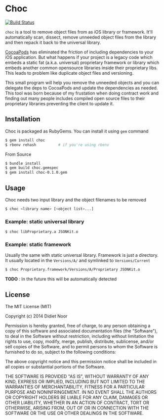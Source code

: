 # Choc

[![Build Status](https://travis-ci.org/lynxluna/choc.svg?branch=master)](https://travis-ci.org/lynxluna/choc)

`choc` is a tool to remove object files from as iOS library or framework. It'll automatically scan, dissect, remove
unneeded object files from the library and then repack it back to the universal library.

[CocoaPods](http://cocoapods.org) has eliminated the friction of including dependencies to your iOS application.
But what happens if your project is a legacy code which embeds a static fat (a.k.a. universal) proprietary
framework or library which embeds another common opensource libraries inside their proprietary libs. This leads to
problem like duplicate object files and versioning. 

This small program will help you remove the unneeded objects and you can delegate the deps to CocoaPods and update
the dependencies as needed. This tool was born because of my frustation when doing contract work and finding out
many people includes compiled open source files to their  proprietary libraries preventing the client to update it.

## Installation

Choc is packaged as RubyGems. You can install it using `gem` command

```bash
$ gem install choc
$ rbenv rehash          # if you're using rbenv
```

From Source

```bash
$ bundle install
$ gem build choc.gemspec
$ gem install choc-0.1.0.gem
```

## Usage

Choc needs two input library and the object filenames to be removed

```bash
$ choc <library name> [<object list>...]
```

### Example: static universal library

```bash
$ choc libProprietary.a JSONKit.o
```

### Example: static framework

Usually the same with static universal library. Framework is just a directory. It usually located in the
`Versions/A/` and symlinked to `Versions/Current`

```bash
$ choc Proprietary.framework/Versions/A/Proprietary JSONKit.o
```

**TODO** : In the future this will be automatically detected

## License

The MIT License (MIT)

Copyright (c) 2014 Didiet Noor

Permission is hereby granted, free of charge, to any person obtaining a copy
of this software and associated documentation files (the "Software"), to deal
in the Software without restriction, including without limitation the rights
to use, copy, modify, merge, publish, distribute, sublicense, and/or sell
copies of the Software, and to permit persons to whom the Software is
furnished to do so, subject to the following conditions:

The above copyright notice and this permission notice shall be included in
all copies or substantial portions of the Software.

THE SOFTWARE IS PROVIDED "AS IS", WITHOUT WARRANTY OF ANY KIND, EXPRESS OR
IMPLIED, INCLUDING BUT NOT LIMITED TO THE WARRANTIES OF MERCHANTABILITY,
FITNESS FOR A PARTICULAR PURPOSE AND NONINFRINGEMENT. IN NO EVENT SHALL THE
AUTHORS OR COPYRIGHT HOLDERS BE LIABLE FOR ANY CLAIM, DAMAGES OR OTHER
LIABILITY, WHETHER IN AN ACTION OF CONTRACT, TORT OR OTHERWISE, ARISING FROM,
OUT OF OR IN CONNECTION WITH THE SOFTWARE OR THE USE OR OTHER DEALINGS IN
THE SOFTWARE.
